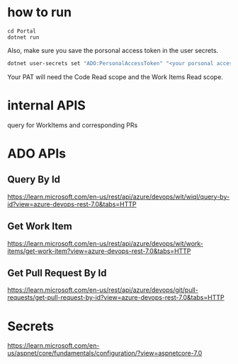 

# how to run

```
cd Portal
dotnet run
```


Also, make sure you save the porsonal access token in the user secrets.
```sh
dotnet user-secrets set "ADO:PersonalAccessToken" "<your porsonal access token>"
```

Your PAT will need the Code Read scope and the Work Items Read scope.



# internal APIS


query for WorkItems and corresponding PRs

# ADO APIs

## Query By Id

https://learn.microsoft.com/en-us/rest/api/azure/devops/wit/wiql/query-by-id?view=azure-devops-rest-7.0&tabs=HTTP

## Get Work Item

https://learn.microsoft.com/en-us/rest/api/azure/devops/wit/work-items/get-work-item?view=azure-devops-rest-7.0&tabs=HTTP

## Get Pull Request By Id

https://learn.microsoft.com/en-us/rest/api/azure/devops/git/pull-requests/get-pull-request-by-id?view=azure-devops-rest-7.0&tabs=HTTP

# Secrets

https://learn.microsoft.com/en-us/aspnet/core/fundamentals/configuration/?view=aspnetcore-7.0
